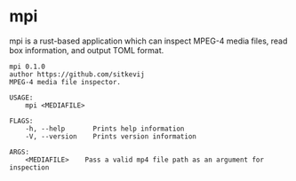 # mpi

mpi is a rust-based application which can inspect MPEG-4 media files, read box information, and output TOML format. 

```
mpi 0.1.0
author https://github.com/sitkevij
MPEG-4 media file inspector.

USAGE:
    mpi <MEDIAFILE>

FLAGS:
    -h, --help       Prints help information
    -V, --version    Prints version information

ARGS:
    <MEDIAFILE>    Pass a valid mp4 file path as an argument for inspection
```
